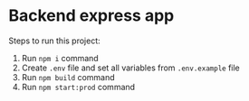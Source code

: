 # Backend express app

Steps to run this project:

1. Run `npm i` command
2. Create `.env` file and set all variables from `.env.example` file
3. Run `npm build` command
4. Run `npm start:prod` command
